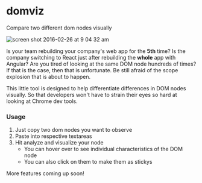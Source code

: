 # domviz
Compare two different dom nodes visually

![screen shot 2016-02-26 at 9 04 32 am](https://cloud.githubusercontent.com/assets/1214868/13359245/f912de62-dc67-11e5-9651-19d3f16d8bf3.png)

Is your team rebuilding your company's web app for the **5th** time? Is the company switching to React just after rebuilding the **whole** app with Angular? Are you tired of looking at the same DOM node hundreds of times? If that is the case, then that is unfortunate. Be still afraid of the scope explosion that is about to happen.

This little tool is designed to help differentiate differences in DOM nodes visually. So that developers won't have to strain their eyes so hard at looking at Chrome dev tools.

### Usage

1. Just copy two dom nodes you want to observe
2. Paste into respective textareas
3. Hit analyze and visualize your node
    - You can hover over to see individual characteristics of the DOM node
    - You can also click on them to make them as stickys

More features coming up soon!

